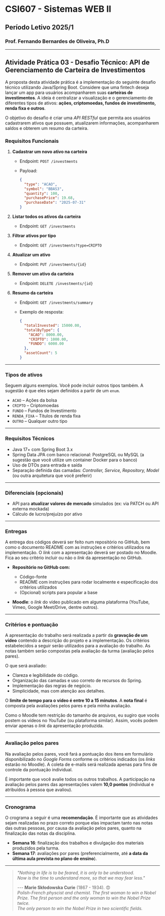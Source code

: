# CSI607 - Sistemas WEB II

## Período Letivo 2025/1

### Prof. Fernando Bernardes de Oliveira, Ph.D

---

## Atividade Prática 03 - Desafio Técnico: API de Gerenciamento de Carteira de Investimentos

A proposta desta atividade prática é a implementação do seguinte desafio técnico utilizando Java/Spring Boot. Considere que uma fintech deseja lançar um app para usuários acompanharem suas **carteiras de investimentos**. A ideia é centralizar a visualização e o gerenciamento de diferentes tipos de ativos: **ações, criptomoedas, fundos de investimento, renda fixa e outros**.

O objetivo do desafio é criar uma *API RESTful* que permita aos usuários cadastrarem ativos que possuem, atualizarem informações, acompanharem saldos e obterem um resumo da carteira.

### Requisitos Funcionais

1. **Cadastrar um novo ativo na carteira**

   * Endpoint: `POST /investments`
   * Payload:

     ```json
     {
       "type": "ACAO",
       "symbol": "BBAS3",
       "quantity": 100,
       "purchasePrice": 19.68,
       "purchaseDate": "2025-07-31"
     }
     ```

2. **Listar todos os ativos da carteira**

   * Endpoint: `GET /investments`

3. **Filtrar ativos por tipo**

   * Endpoint: `GET /investments?type=CRIPTO`

4. **Atualizar um ativo**

   * Endpoint: `PUT /investments/{id}`

5. **Remover um ativo da carteira**

   * Endpoint: `DELETE /investments/{id}`

6. **Resumo da carteira**

   * Endpoint: `GET /investments/summary`
   * Exemplo de resposta:

     ```json
     {
       "totalInvested": 15000.00,
       "totalByType": {
         "ACAO": 8000.00,
         "CRIPTO": 1000.00,
         "FUNDO": 6000.00
       },
       "assetCount": 5
     }
     ```

---

### Tipos de ativos

Seguem alguns exemplos. Você pode incluir outros tipos também. A sugestão é que eles sejam definidos a partir de um `enum`.

* `ACAO` – Ações da bolsa
* `CRIPTO` – Criptomoedas
* `FUNDO` – Fundos de Investimento
* `RENDA_FIXA` – Títulos de renda fixa
* `OUTRO` – Qualquer outro tipo

---

### Requisitos Técnicos

* Java 17+ com Spring Boot 3.x
* Spring Data JPA com banco relacional: PostgreSQL ou MySQL (a sugestão que você utilize um container Docker para o banco)
* Uso de DTOs para entrada e saída
* Separação definida das camadas: *Controller, Service, Repository, Model* (ou outra arquitetura que você preferir)

---

### Diferenciais (opcionais)

* API para **atualizar valores de mercado** simulados (ex: via PATCH ou API externa mockada)
* Cálculo de lucro/prejuízo por ativo

---

### Entregas

A entrega dos códigos deverá ser feito num repositório no GitHub, bem como o documento README com as instruções e critérios utilizados na implementação. O *link* com a apresentação deverá ser postado no Moodle. Fica ao seu critério incluir ou não o *link* da apresentação no GitHub.

* **Repositório no GitHub com:**

  * Código-fonte
  * README com instruções para rodar localmente e especificação dos critérios utilizados
  * (Opcional) scripts para popular a base

* **Moodle**: o *link* do vídeo publicado em alguma plataforma (YouTube, Vimeo, Google Meet/Drive, dentre outros).

---

### Critérios e pontuação

A apresentação do trabalho será realizada a partir da **gravação de um vídeo** contendo a descrição do projeto e a implementação. Os critérios estabelecidos a seguir serão utilizados para a avaliação do trabalho. As notas também serão compostas pela avaliação da turma (avaliação pelos pares).

O que será avaliado:

* Clareza e legibilidade do código.
* Organização das camadas e uso correto de recursos do Spring.
* Implementação das regras de negócio.
* Simplicidade, mas com atenção aos detalhes.

O **limite de tempo para o vídeo é entre 10 a 15 minutos**. A **nota final** é composta pela avaliações pelos pares e pela minha avaliação.

Como o Moodle tem restrição do tamanho de arquivos, eu sugiro que vocês postem os vídeos no *YouTube* (ou plataforma similar). Assim, vocês podem enviar apenas o *link* da apresentação produzida.

---

### Avaliação pelos pares

Na avaliação pelos pares, você fará a pontuação dos itens em formulário disponibilizado no *Google Forms* conforme os critérios indicados (os *links* estarão no Moodle). A coleta de e-mails será realizada apenas para fins de controle da pontuação individual.

É importante que você avalie todos os outros trabalhos. A participação na avaliação pelos pares das apresentações valem **10,0 pontos** (individual e atribuídos à pessoa que avaliou).

---

### Cronograma

O crograma a seguir é uma **recomendação**. É importante que as atividades sejam realizadas no prazo correto porque elas impactam tanto nas notas das outras pessoas, por causa da avaliação pelos pares, quanto na finalização das notas da disciplina.

* **Semana 16**: finalização dos trabalhos e divulgação dos materiais produzidos pela turma.
* **Semana 17**: avaliações por pares (preferencialmente, até **a data da última aula prevista no plano de ensino**).

---

> *"Nothing in life is to be feared, it is only to be understood.*  
> *Now is the time to understand more, so that we may fear less."*
>
> --- **Marie Skłodowska Curie** (1867 - 1934). :heart_eyes:  
> *Polish-French physcist and chemist.*
> *The first woman to win a Nobel Prize.*
> *The first person and the only woman to win the Nobel Prize twice.*  
> *The only person to win the Nobel Prize in two scientific fields.*
